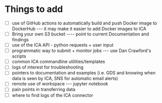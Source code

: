 # Things to add
- [ ] use of GitHub actions to automatically build and push Docker image to DockerHub --- it may make it easier to add Docker images to ICA
- [ ] Bring your own S3 bucket ---- point to current Documentation and findings
- [ ] use of the ICA API - python requests + user input
- [ ] programmatic way to submit + monitor jobs --- use Dan Crawford's scripts
- [ ] common ICA commandline utilities/templates
- [ ] logs of interest for troubleshooting
- [ ] pointers to documentation and examples (i.e. GDS and knowing when data is seen by ICA, SNS for automatic email alerts)
- [ ] remote use of workspace --- jupyter notebook
- [ ] pain points in transferring data
- [ ] where to find logs of the ICA connector 
